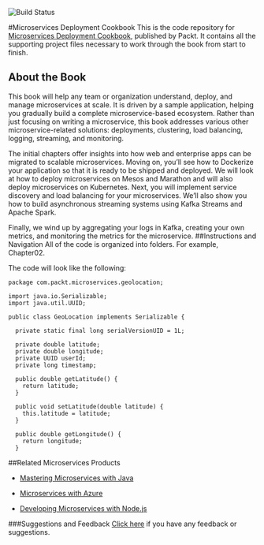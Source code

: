 ![Build Status](https://img.shields.io/npm/l/express.svg)

#Microservices Deployment Cookbook
This is the code repository for [Microservices Deployment Cookbook](https://www.packtpub.com/virtualization-and-cloud/microservices-deployment-cookbook?utm_source=github&utm_medium=repository&utm_campaign=9781786469434), published by Packt. It contains all the supporting project files necessary to work through the book from start to finish.


## About the Book
This book will help any team or organization understand, deploy, and manage microservices at scale. It is driven by a sample application, helping you gradually build a complete microservice-based ecosystem. Rather than just focusing on writing a microservice, this book addresses various other microservice-related solutions: deployments, clustering, load balancing, logging, streaming, and monitoring.

The initial chapters offer insights into how web and enterprise apps can be migrated to scalable microservices. Moving on, you’ll see how to Dockerize your application so that it is ready to be shipped and deployed. We will look at how to deploy microservices on Mesos and Marathon and will also deploy microservices on Kubernetes. Next, you will implement service discovery and load balancing for your microservices. We’ll also show you how to build asynchronous streaming systems using Kafka Streams and Apache Spark.

Finally, we wind up by aggregating your logs in Kafka, creating your own metrics, and monitoring the metrics for the microservice.
##Instructions and Navigation
All of the code is organized into folders. For example, Chapter02.



The code will look like the following:
```
package com.packt.microservices.geolocation;

import java.io.Serializable;
import java.util.UUID;

public class GeoLocation implements Serializable {

  private static final long serialVersionUID = 1L;
  
  private double latitude;
  private double longitude;
  private UUID userId;
  private long timestamp;
  
  public double getLatitude() {
    return latitude;
  }
  
  public void setLatitude(double latitude) {
    this.latitude = latitude;
  }
  
  public double getLongitude() {
    return longitude;
  }
```



##Related Microservices Products
* [Mastering Microservices with Java](https://www.packtpub.com/application-development/mastering-microservices-java?utm_source=github&utm_medium=repository&utm_campaign=9781785285172)

* [Microservices with Azure](https://www.packtpub.com/virtualization-and-cloud/microservices-azure?utm_source=github&utm_medium=repository&utm_campaign=9781787121140)

* [Developing Microservices with Node.js](https://www.packtpub.com/web-development/developing-microservices-nodejs?utm_source=github&utm_medium=repository&utm_campaign=9781785887406)


###Suggestions and Feedback
[Click here](https://docs.google.com/forms/d/e/1FAIpQLSe5qwunkGf6PUvzPirPDtuy1Du5Rlzew23UBp2S-P3wB-GcwQ/viewform) if you have any feedback or suggestions.

